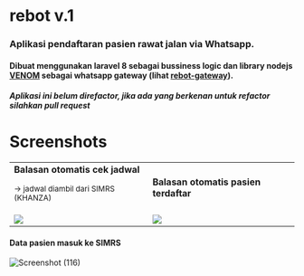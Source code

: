 
# rebot v.1

### Aplikasi pendaftaran pasien rawat jalan via Whatsapp.

#### Dibuat menggunakan laravel 8 sebagai bussiness logic dan library nodejs <a href="https://github.com/orkestral/venom">VENOM</a> sebagai whatsapp gateway (lihat <a href="https://github.com/niemubarok/rebot-gateway">rebot-gateway</a>).

##### Aplikasi ini belum direfactor, jika ada yang berkenan untuk refactor silahkan pull request

# Screenshots

<table>
  <tr>
        <td> 
            <b> Balasan otomatis cek jadwal </b>
            
<small> -> jadwal diambil dari SIMRS (KHANZA) </small>
      </td>
       <td>
    <b>Balasan otomatis pasien terdaftar</b>
      </td>      
  </tr>
  <tr>
    <td valign="top"><img src="https://user-images.githubusercontent.com/39018645/102585876-b5913380-413b-11eb-94c0-c757952db6f5.jpg"/></td>
    <td valign="top"><img src="https://user-images.githubusercontent.com/39018645/102585873-b4f89d00-413b-11eb-8fa2-133f91fee47f.jpg"/></td>
  </tr>
</table>


#### Data pasien masuk ke SIMRS


![Screenshot (116)](https://user-images.githubusercontent.com/39018645/102585849-add18f00-413b-11eb-9aa2-9c3fb2d71657.png)
